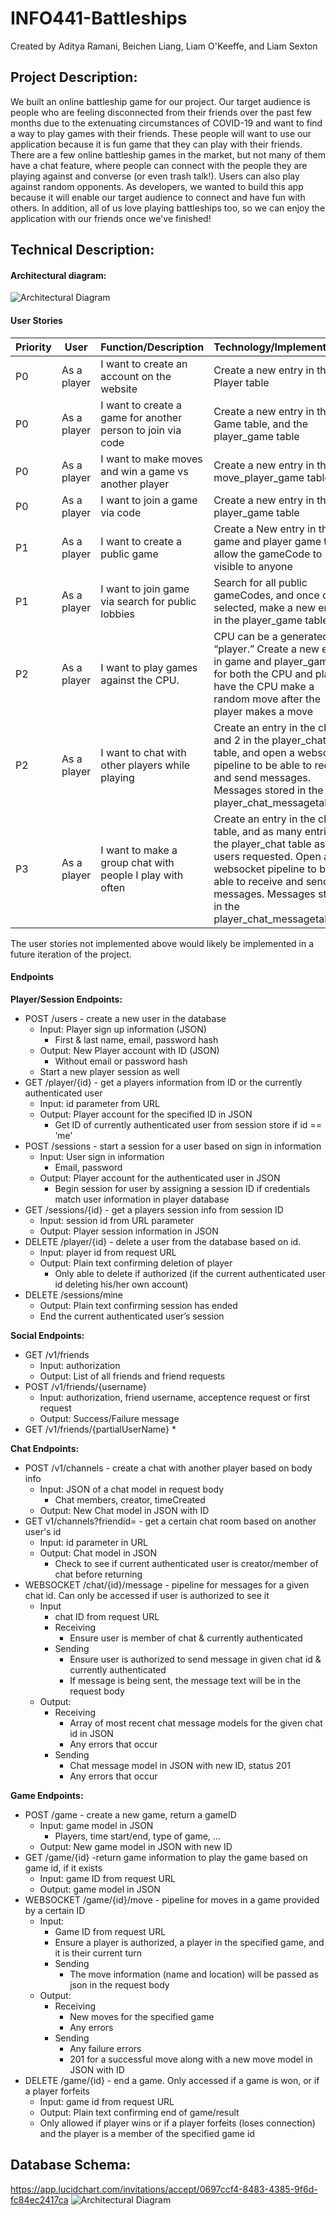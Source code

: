 # INFO441-Battleships

Created by Aditya Ramani, Beichen Liang, Liam O'Keeffe, and Liam Sexton

## Project Description:

We built an online battleship game for our project. Our target audience is people who are feeling disconnected from their friends over the past few months due to the extenuating circumstances of COVID-19 and want to find a way to play games with their friends. These people will want to use our application because it is fun game that they can play with their friends. There are a few online battleship games in the market, but not many of them have a chat feature, where people can connect with the people they are playing against and converse (or even trash talk!). Users can also play against random opponents. As developers, we wanted to build this app because it will enable our target audience to connect and have fun with others. In addition, all of us love playing battleships too, so we can enjoy the application with our friends once we've finished!

## Technical Description:

#### Architectural diagram:

![Architectural Diagram](readme_images/architectural_diagram.png)

#### User Stories

Priority|User|Function/Description|Technology/Implementation|Implemented?
--------|----|--------------------|-------------------------|:------:
P0|As a player|I want to create an account on the website|Create a new entry in the Player table|Yes
P0|As a player|I want to create a game for another person to join via code|Create a new entry in the Game table, and the player_game table|Yes
P0|As a player|I want to make moves and win a game vs another player|Create a new entry in the move_player_game table|Yes
P0|As a player|I want to join a game via code|Create a new entry in the player_game table|Yes
P1|As a player|I want to create a public game|Create a New entry in the game and player game table, allow the gameCode to be visible to anyone|Yes
P1|As a player|I want to join game via search for public lobbies|Search for all public gameCodes, and once one is selected, make a new entry in the player_game table|Yes
P2|As a player|I want to play games against the CPU. |CPU can be a generated “player.” Create a new entry in game and player_game, for both the CPU and player, have the CPU make a random move after the player makes a move|No
P2|As a player|I want to chat with other players while playing|Create an entry in the chat and 2 in the player_chat table, and open a websocket pipeline to be able to receive and send messages. Messages stored in the player_chat_messagetable|Yes
P3|As a player|I want to make a group chat with people I play with often|Create an entry in the chat table, and as many entries in the player_chat table as users requested. Open a websocket pipeline to be able to receive and send messages. Messages stored in the player_chat_messagetable|No

The user stories not implemented above would likely be implemented in a future iteration of the project.

#### Endpoints

**Player/Session Endpoints:**
* POST /users - create a new user in the database
  * Input: Player sign up information (JSON)
    * First & last name, email, password hash
  * Output: New Player account with ID (JSON)
    * Without email or password hash
  * Start a new player session as well
* GET /player/{id} - get a players information from ID or the currently authenticated user
  * Input: id parameter from URL
  * Output: Player account for the specified ID in JSON
    * Get ID of currently authenticated user from session store if id == ‘me’
* POST /sessions - start a session for a user based on sign in information
  * Input: User sign in information
    * Email, password
  * Output: Player account for the authenticated user in JSON
    * Begin session for user by assigning a session ID if credentials match user information in player database
* GET /sessions/{id} - get a players session info from session ID
  * Input: session id from URL parameter
  * Output: Player session information in JSON
* DELETE /player/{id} - delete a user from the database based on id. 
  * Input: player id from request URL
  * Output: Plain text confirming deletion of player
    * Only able to delete if authorized (if the current authenticated user id deleting his/her own account)
* DELETE /sessions/mine
    * Output: Plain text confirming session has ended
    * End the current authenticated user’s session

**Social Endpoints:**
* GET /v1/friends
  * Input: authorization
  * Output: List of all friends and friend requests
* POST /v1/friends/{username}
  * Input: authorization, friend username, acceptence request or first request
  * Output: Success/Failure message
* GET /v1/friends/{partialUserName}
  * 


**Chat Endpoints:**
* POST /v1/channels - create a chat with another player based on body info
  * Input: JSON of a chat model in request body
    * Chat members, creator, timeCreated
  * Output: New Chat model in JSON with ID
* GET v1/channels?friendid= - get a certain chat room based on another user's id
  * Input: id parameter in URL
  * Output: Chat model in JSON
    * Check to see if current authenticated user is creator/member of chat before returning
* WEBSOCKET /chat/{id}/message - pipeline for messages for a given chat id. Can only be accessed if user is authorized to see it
  * Input
    * chat ID from request URL
    * Receiving
      * Ensure user is member of chat & currently authenticated
    * Sending
      * Ensure user is authorized to send message in given chat id & currently authenticated
      * If message is being sent, the message text will be in the request body
  * Output: 
    * Receiving
      * Array of most recent chat message models for the given chat id in JSON
      * Any errors that occur
    * Sending
      * Chat message model in JSON with new ID, status 201
      * Any errors that occur

**Game Endpoints:**
* POST /game - create a new game, return a gameID
  * Input: game model in JSON
      * Players, time start/end, type of game, …
  * Output: New game model in JSON with new ID
* GET /game/{id} -return game information to play the game based on game id, if it exists
  * Input: game ID from request URL
  * Output: game model in JSON
* WEBSOCKET /game/{id}/move - pipeline for moves in a game provided by a certain ID
  * Input: 
    * Game ID from request URL
    * Ensure a player is authorized, a player in the specified game, and it is their current turn
    * Sending
      * The move information (name and location) will be passed as json in the request body
  * Output: 
    * Receiving
      * New moves for the specified game
      * Any errors
    * Sending
      * Any failure errors
      * 201 for a successful move along with a new move model in JSON with ID
* DELETE /game/{id} - end a game. Only accessed if a game is won, or if a player forfeits
  * Input: game id from request URL
  * Output: Plain text confirming end of game/result
  * Only allowed if player wins or if a player forfeits (loses connection) and the player is a member of the specified game id



## Database Schema:
https://app.lucidchart.com/invitations/accept/0697ccf4-8483-4385-9f6d-fc84ec2417ca
![Architectural Diagram](readme_images/erd.png)



 